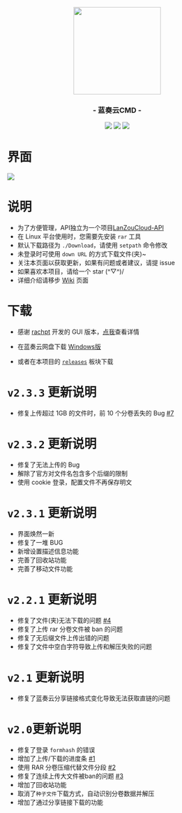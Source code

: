 <p align="center">
<img src="https://pc.woozooo.com/img/logo2.gif" width="200">
</p>

<h3 align="center">- 蓝奏云CMD -</h3>

<p align="center">
<img src="https://img.shields.io/github/v/release/zaxtyson/LanZouCloud-CMD.svg?logo=iCloud">
<img src="https://img.shields.io/badge/support-Windows-blue?logo=Windows">
<img src="https://img.shields.io/badge/support-Linux-yellow?logo=Linux">
</p>

# 界面

![](https://s2.ax1x.com/2020/02/11/1TdSN4.png)

# 说明
- 为了方便管理，API独立为一个项目[LanZouCloud-API](https://github.com/zaxtyson/LanZouCloud-API)
- 在 Linux 平台使用时，您需要先安装 `rar` 工具
- 默认下载路径为 `./Download`，请使用 `setpath` 命令修改
- 未登录时可使用 `down URL` 的方式下载文件(夹)~
- 关注本页面以获取更新，如果有问题或者建议，请提 issue
- 如果喜欢本项目，请给一个 star (^▽^)/
- 详细介绍请移步 [Wiki](https://github.com/zaxtyson/LanZouCloud-CMD/wiki) 页面

# 下载
- 感谢 [rachpt](https://github.com/rachpt/lanzou-gui) 开发的 GUI 版本，[点我](https://github.com/rachpt/lanzou-gui/wiki)查看详情

- 在蓝奏云网盘下载 [Windows版](https://www.lanzous.com/b0f14h1od) 

- 或者在本项目的 [`releases`](https://github.com/zaxtyson/LanZouCloud-CMD/releases) 板块下载

# `v2.3.3` 更新说明
- 修复上传超过 1GB 的文件时，前 10 个分卷丢失的 Bug [#7](https://github.com/zaxtyson/LanZouCloud-CMD/issues/7)

# `v2.3.2` 更新说明
- 修复了无法上传的 Bug
- 解除了官方对文件名包含多个后缀的限制
- 使用 cookie 登录，配置文件不再保存明文

# `v2.3.1` 更新说明
- 界面焕然一新
- 修复了一堆 BUG
- 新增设置描述信息功能
- 完善了回收站功能
- 完善了移动文件功能

# `v2.2.1` 更新说明
- 修复了文件(夹)无法下载的问题 [#4](https://github.com/zaxtyson/LanZouCloud-CMD/issues/4)
- 修复了上传 rar 分卷文件被 ban 的问题
- 修复了无后缀文件上传出错的问题
- 修复了文件中空白字符导致上传和解压失败的问题

# `v2.1` 更新说明
- 修复了蓝奏云分享链接格式变化导致无法获取直链的问题

# `v2.0`更新说明
- 修复了登录 `formhash` 的错误
- 增加了上传/下载的进度条 [#1](https://github.com/zaxtyson/LanZouCloud-CMD/issues/1)
- 使用 RAR 分卷压缩代替文件分段 [#2](https://github.com/zaxtyson/LanZouCloud-CMD/issues/2)
- 修复了连续上传大文件被ban的问题 [#3](https://github.com/zaxtyson/LanZouCloud-CMD/issues/3)
- 增加了回收站功能
- 取消了`种子文件`下载方式，自动识别分卷数据并解压
- 增加了通过分享链接下载的功能